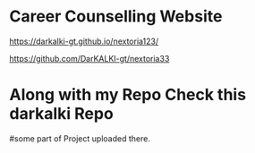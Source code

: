 # Career Counselling Website
https://darkalki-gt.github.io/nextoria123/

https://github.com/DarKALKI-gt/nextoria33
# Along with my Repo Check this darkalki Repo
#some part of Project uploaded there.
